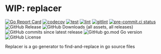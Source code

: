 # WIP: replacer

[![Go Report Card](https://goreportcard.com/badge/github.com/weastur/replacer)](https://goreportcard.com/report/github.com/weastur/replacer)
[![codecov](https://codecov.io/gh/weastur/replacer/graph/badge.svg?token=QANQ7BIQY9)](https://codecov.io/gh/weastur/replacer)
[![test](https://github.com/weastur/replacer/actions/workflows/test.yaml/badge.svg)](https://github.com/weastur/replacer/actions/workflows/test.yaml)
[![lint](https://github.com/weastur/replacer/actions/workflows/lint.yaml/badge.svg)](https://github.com/weastur/replacer/actions/workflows/lint.yaml)
[![gitlint](https://github.com/weastur/replacer/actions/workflows/gitlint.yaml/badge.svg)](https://github.com/weastur/replacer/actions/workflows/gitlint.yaml)
[![pre-commit.ci status](https://results.pre-commit.ci/badge/github/weastur/replacer/main.svg)](https://results.pre-commit.ci/latest/github/weastur/replacer/main)</br>
![GitHub Release](https://img.shields.io/github/v/release/weastur/replacer)
![GitHub Downloads (all assets, all releases)](https://img.shields.io/github/downloads/weastur/replacer/total)
![GitHub commits since latest release](https://img.shields.io/github/commits-since/weastur/replacer/latest)
![GitHub go.mod Go version](https://img.shields.io/github/go-mod/go-version/weastur/replacer)
![GitHub License](https://img.shields.io/github/license/weastur/replacer)

Replacer is a go generator to find-and-replace in go source files
